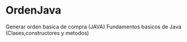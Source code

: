 # OrdenJava
Generar orden basica de compra (JAVA)
Fundamentos basicos de Java (Clases,constructores y metodos)
